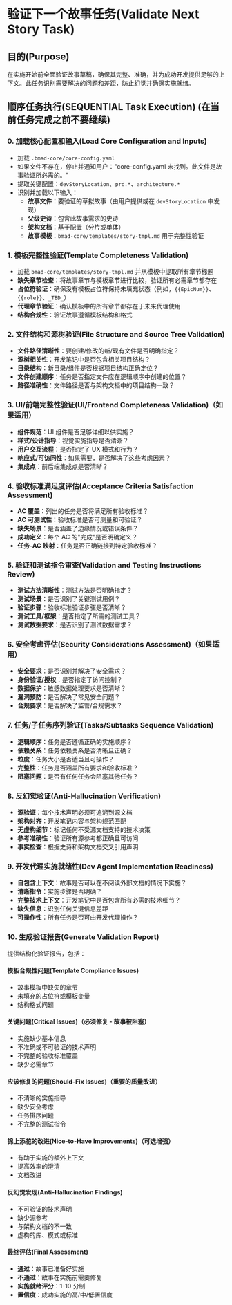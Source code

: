 # 验证下一个故事任务(Validate Next Story Task)

## 目的(Purpose)

在实施开始前全面验证故事草稿，确保其完整、准确，并为成功开发提供足够的上下文。此任务识别需要解决的问题和差距，防止幻觉并确保实施就绪。

## 顺序任务执行(SEQUENTIAL Task Execution) (在当前任务完成之前不要继续)

### 0. 加载核心配置和输入(Load Core Configuration and Inputs)

- 加载 `.bmad-core/core-config.yaml`
- 如果文件不存在，停止并通知用户："core-config.yaml 未找到。此文件是故事验证所必需的。"
- 提取关键配置：`devStoryLocation`、`prd.*`、`architecture.*`
- 识别并加载以下输入：
    - **故事文件**：要验证的草拟故事（由用户提供或在 `devStoryLocation` 中发现）
    - **父级史诗**：包含此故事需求的史诗
    - **架构文档**：基于配置（分片或单体）
    - **故事模板**：`bmad-core/templates/story-tmpl.md` 用于完整性验证

### 1. 模板完整性验证(Template Completeness Validation)

- 加载 `bmad-core/templates/story-tmpl.md` 并从模板中提取所有章节标题
- **缺失章节检查**：将故事章节与模板章节进行比较，验证所有必需章节都存在
- **占位符验证**：确保没有模板占位符保持未填充状态（例如，`{{EpicNum}}`、`{{role}}`、`_TBD_`）
- **代理章节验证**：确认模板中的所有章节都存在于未来代理使用
- **结构合规性**：验证故事遵循模板结构和格式

### 2. 文件结构和源树验证(File Structure and Source Tree Validation)

- **文件路径清晰性**：要创建/修改的新/现有文件是否明确指定？
- **源树相关性**：开发笔记中是否包含相关项目结构？
- **目录结构**：新目录/组件是否根据项目结构正确定位？
- **文件创建顺序**：任务是否指定文件应在逻辑顺序中创建的位置？
- **路径准确性**：文件路径是否与架构文档中的项目结构一致？

### 3. UI/前端完整性验证(UI/Frontend Completeness Validation)（如果适用）

- **组件规范**：UI 组件是否足够详细以供实施？
- **样式/设计指导**：视觉实施指导是否清晰？
- **用户交互流程**：是否指定了 UX 模式和行为？
- **响应式/可访问性**：如果需要，是否解决了这些考虑因素？
- **集成点**：前后端集成点是否清晰？

### 4. 验收标准满足度评估(Acceptance Criteria Satisfaction Assessment)

- **AC 覆盖**：列出的任务是否将满足所有验收标准？
- **AC 可测试性**：验收标准是否可测量和可验证？
- **缺失场景**：是否涵盖了边缘情况或错误条件？
- **成功定义**：每个 AC 的"完成"是否明确定义？
- **任务-AC 映射**：任务是否正确链接到特定验收标准？

### 5. 验证和测试指令审查(Validation and Testing Instructions Review)

- **测试方法清晰性**：测试方法是否明确指定？
- **测试场景**：是否识别了关键测试用例？
- **验证步骤**：验收标准验证步骤是否清晰？
- **测试工具/框架**：是否指定了所需的测试工具？
- **测试数据要求**：是否识别了测试数据需求？

### 6. 安全考虑评估(Security Considerations Assessment)（如果适用）

- **安全要求**：是否识别并解决了安全需求？
- **身份验证/授权**：是否指定了访问控制？
- **数据保护**：敏感数据处理要求是否清晰？
- **漏洞预防**：是否解决了常见安全问题？
- **合规要求**：是否解决了监管/合规需求？

### 7. 任务/子任务序列验证(Tasks/Subtasks Sequence Validation)

- **逻辑顺序**：任务是否遵循正确的实施顺序？
- **依赖关系**：任务依赖关系是否清晰且正确？
- **粒度**：任务大小是否适当且可操作？
- **完整性**：任务是否涵盖所有要求和验收标准？
- **阻塞问题**：是否有任何任务会阻塞其他任务？

### 8. 反幻觉验证(Anti-Hallucination Verification)

- **源验证**：每个技术声明必须可追溯到源文档
- **架构对齐**：开发笔记内容与架构规范匹配
- **无虚构细节**：标记任何不受源文档支持的技术决策
- **参考准确性**：验证所有源参考都正确且可访问
- **事实检查**：根据史诗和架构文档交叉引用声明

### 9. 开发代理实施就绪性(Dev Agent Implementation Readiness)

- **自包含上下文**：故事是否可以在不阅读外部文档的情况下实施？
- **清晰指令**：实施步骤是否明确？
- **完整技术上下文**：开发笔记中是否包含所有必需的技术细节？
- **缺失信息**：识别任何关键信息差距
- **可操作性**：所有任务是否可由开发代理操作？

### 10. 生成验证报告(Generate Validation Report)

提供结构化验证报告，包括：

#### 模板合规性问题(Template Compliance Issues)

- 故事模板中缺失的章节
- 未填充的占位符或模板变量
- 结构格式问题

#### 关键问题(Critical Issues)（必须修复 - 故事被阻塞）

- 实施缺少基本信息
- 不准确或不可验证的技术声明
- 不完整的验收标准覆盖
- 缺少必需章节

#### 应该修复的问题(Should-Fix Issues)（重要的质量改进）

- 不清晰的实施指导
- 缺少安全考虑
- 任务排序问题
- 不完整的测试指令

#### 锦上添花的改进(Nice-to-Have Improvements)（可选增强）

- 有助于实施的额外上下文
- 提高效率的澄清
- 文档改进

#### 反幻觉发现(Anti-Hallucination Findings)

- 不可验证的技术声明
- 缺少源参考
- 与架构文档的不一致
- 虚构的库、模式或标准

#### 最终评估(Final Assessment)

- **通过**：故事已准备好实施
- **不通过**：故事在实施前需要修复
- **实施就绪评分**：1-10 分制
- **置信度**：成功实施的高/中/低置信度
